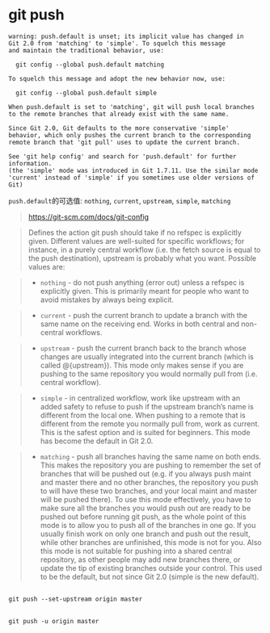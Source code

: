 # git push

```shell
warning: push.default is unset; its implicit value has changed in
Git 2.0 from 'matching' to 'simple'. To squelch this message
and maintain the traditional behavior, use:

  git config --global push.default matching

To squelch this message and adopt the new behavior now, use:

  git config --global push.default simple

When push.default is set to 'matching', git will push local branches
to the remote branches that already exist with the same name.

Since Git 2.0, Git defaults to the more conservative 'simple'
behavior, which only pushes the current branch to the corresponding
remote branch that 'git pull' uses to update the current branch.

See 'git help config' and search for 'push.default' for further information.
(the 'simple' mode was introduced in Git 1.7.11. Use the similar mode
'current' instead of 'simple' if you sometimes use older versions of Git)
```

`push.default`的可选值: `nothing`, `current`, `upstream`, `simple`, `matching`

> https://git-scm.com/docs/git-config

> Defines the action git push should take if no refspec is explicitly given. Different values are well-suited for specific workflows; for instance, in a purely central workflow (i.e. the fetch source is equal to the push destination), upstream is probably what you want. Possible values are:

> - `nothing` - do not push anything (error out) unless a refspec is explicitly given. This is primarily meant for people who want to avoid mistakes by always being explicit.

> - `current` - push the current branch to update a branch with the same name on the receiving end. Works in both central and non-central workflows.

> - `upstream` - push the current branch back to the branch whose changes are usually integrated into the current branch (which is called @{upstream}). This mode only makes sense if you are pushing to the same repository you would normally pull from (i.e. central workflow).

> - `simple` - in centralized workflow, work like upstream with an added safety to refuse to push if the upstream branch’s name is different from the local one. When pushing to a remote that is different from the remote you normally pull from, work as current. This is the safest option and is suited for beginners. This mode has become the default in Git 2.0.

> - `matching` - push all branches having the same name on both ends. This makes the repository you are pushing to remember the set of branches that will be pushed out (e.g. if you always push maint and master there and no other branches, the repository you push to will have these two branches, and your local maint and master will be pushed there). To use this mode effectively, you have to make sure all the branches you would push out are ready to be pushed out before running git push, as the whole point of this mode is to allow you to push all of the branches in one go. If you usually finish work on only one branch and push out the result, while other branches are unfinished, this mode is not for you. Also this mode is not suitable for pushing into a shared central repository, as other people may add new branches there, or update the tip of existing branches outside your control. This used to be the default, but not since Git 2.0 (simple is the new default).


##
```shell
git push --set-upstream origin master
```
##
```shell
git push -u origin master
```
